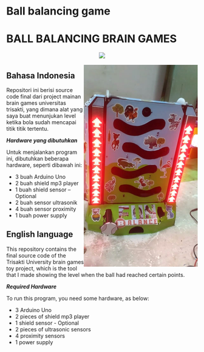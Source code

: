# Ball balancing game

BALL BALANCING BRAIN GAMES
==========================

<p align="center" valign="middle">
   <img src="https://i.ibb.co/CQ1nd10/artc0de-x-momentum.png"  width=500>    
</p>

<img src="https://raw.githubusercontent.com/nurfauziskandar/ball_balancing_game/master/image.jpeg"  align="right" width=300> 

## Bahasa Indonesia
Repositori ini berisi source code final dari project mainan brain games universitas trisakti, yang dimana alat yang saya buat menunjukan level ketika bola sudah mencapai titik titik tertentu.

***Hardware yang dibutuhkan***

Untuk menjalankan program ini, dibutuhkan beberapa hardware, seperti dibawah ini:
* 3 buah Arduino Uno
* 2 buah shield mp3 player
* 1 buah shield sensor – Optional
* 2 buah sensor ultrasonik
* 4 buah sensor proximity
* 1 buah power supply

## English language
This repository contains the final source code of the Trisakti University brain games toy project, which is the tool that I made showing the level when the ball had reached certain points.

***Required Hardware***

To run this program, you need some hardware, as below:
* 3 Arduino Uno
* 2 pieces of shield mp3 player
* 1 shield sensor - Optional
* 2 pieces of ultrasonic sensors
* 4 proximity sensors
* 1 power supply
